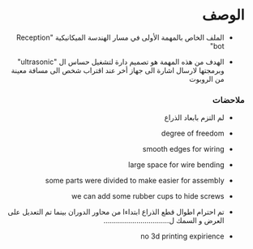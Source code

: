 <h1 dir="rtl"> الوصف </h1>

<div dir="rtl">

- الملف الخاص بالمهمة الأولى في مسار الهندسة الميكانيكية  "Reception bot"

- الهدف من هذه المهمة هو تصميم دارة لتشغيل حساس ال "ultrasonic" وبرمجتها لارسال اشارة الى جهاز أخر عند اقتراب شخص الى مسافة معينة من الروبوت


</div>

<h3 dir="rtl"> ملاحضات </h3>

<div dir="rtl">
  
- لم التزم بابعاد الذراع
- degree of freedom
- smooth edges for wiring
- large space for wire bending
- some parts were divided to make easier for assembly
- we can add some rubber cups to hide screws
- تم احترام اطوال قطع الذراع ابتداءا من محاور الدوران بينما تم التعديل على العرض و السمك ل................................
- no 3d printing expirience 
  
  
  
  
  </div>
